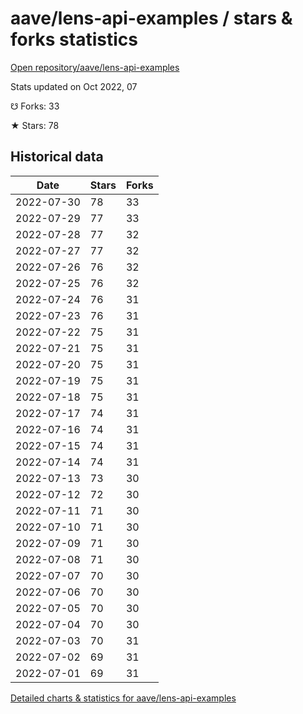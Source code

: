 # aave/lens-api-examples / stars & forks statistics

[Open repository/aave/lens-api-examples](https://github.com/aave/lens-api-examples)

Stats updated on Oct 2022, 07

☋ Forks: 33

★ Stars: 78

## Historical data
| Date | Stars | Forks |
|------|-------|-------|
| 2022-07-30 | 78 | 33 | 
| 2022-07-29 | 77 | 33 | 
| 2022-07-28 | 77 | 32 | 
| 2022-07-27 | 77 | 32 | 
| 2022-07-26 | 76 | 32 | 
| 2022-07-25 | 76 | 32 | 
| 2022-07-24 | 76 | 31 | 
| 2022-07-23 | 76 | 31 | 
| 2022-07-22 | 75 | 31 | 
| 2022-07-21 | 75 | 31 | 
| 2022-07-20 | 75 | 31 | 
| 2022-07-19 | 75 | 31 | 
| 2022-07-18 | 75 | 31 | 
| 2022-07-17 | 74 | 31 | 
| 2022-07-16 | 74 | 31 | 
| 2022-07-15 | 74 | 31 | 
| 2022-07-14 | 74 | 31 | 
| 2022-07-13 | 73 | 30 | 
| 2022-07-12 | 72 | 30 | 
| 2022-07-11 | 71 | 30 | 
| 2022-07-10 | 71 | 30 | 
| 2022-07-09 | 71 | 30 | 
| 2022-07-08 | 71 | 30 | 
| 2022-07-07 | 70 | 30 | 
| 2022-07-06 | 70 | 30 | 
| 2022-07-05 | 70 | 30 | 
| 2022-07-04 | 70 | 30 | 
| 2022-07-03 | 70 | 31 | 
| 2022-07-02 | 69 | 31 | 
| 2022-07-01 | 69 | 31 | 


[Detailed charts & statistics for aave/lens-api-examples](https://reviewgithub.com/rep/aave/lens-api-examples)
